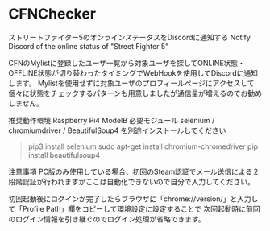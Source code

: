 # CFNChecker
ストリートファイター5のオンラインステータスをDiscordに通知する
  Notify Discord of the online status of "Street Fighter 5"

CFNのMylistに登録したユーザ一覧から対象ユーザを探してONLINE状態・OFFLINE状態が切り替わったタイミングでWebHookを使用してDiscordに通知します。
Mylistを使用せずに対象ユーザのプロフィールページにアクセスして個々に状態をチェックするパターンも用意しましたが通信量が増えるのでお勧めしません。

推奨動作環境 Raspberry Pi4 ModelB
必要モジュール selenium / chromiumdriver / BeautifulSoup4 を別途インストールしてください
 >pip3 install selenium
 >sudo apt-get install chromium-chromedriver
 >pip install beautifulsoup4
 
注意事項
PC版のみ使用している場合、初回のSteam認証でメール送信による２段階認証が行われますがここは自動化できないので自分で入力してください。

初回起動後にログインが完了したらブラウザに「chrome://version/」と入力して「Profile Path」欄をコピーして環境設定に設定することで
次回起動時に前回のログイン情報を引き継ぐのでログイン処理が省略できます。
